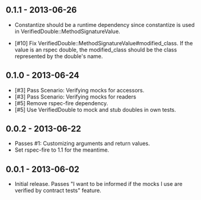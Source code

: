 0.1.1 - 2013-06-26
------------------

* Constantize should be a runtime dependency since constantize is used in
  VerifiedDouble::MethodSignatureValue.

* [#10] Fix VerifiedDouble::MethodSignatureValue#modified_class.
  If the value is an rspec double, the modified_class should be the class
  represented by the double's name.


0.1.0 - 2013-06-24
------------------

* [#3] Pass Scenario: Verifying mocks for accessors.
* [#3] Pass Scenario: Verifying mocks for readers
* [#5] Remove rspec-fire dependency.
* [#5] Use VerifiedDouble to mock and stub doubles in own tests.

0.0.2 - 2013-06-22
------------------

* Passes #1: Customizing arguments and return values.
* Set rspec-fire to 1.1 for the meantime.

0.0.1 - 2013-06-02
------------------

* Initial release. Passes "I want to be informed if the mocks I use are verified by contract tests" feature.


